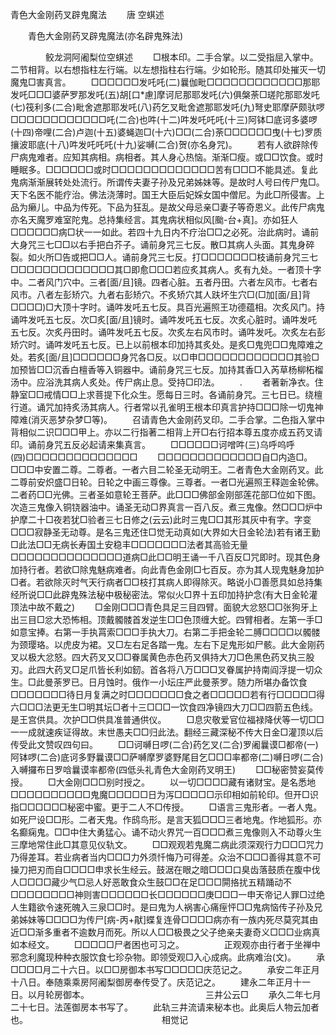   青色大金刚药叉辟鬼魔法
　　唐 空蜞述




　　青色大金刚药叉辟鬼魔法(亦名辟鬼殊法)

　　　　鲛龙洞阿阇梨位空蜞述
　　□根本印。二手合掌。以二受指屈入掌中。二节相背。以右想指柱左行端。以左想指柱右行端。少如轮形。随其印处摧灭一切魔鬼□害真言。
　　□□□□□□发吒吒(二)曩伽毗□□□□□□□□□□□□那耶发吒□□□婆萨罗那发吒(五)胡[口*慮]摩诃尼那耶发吒(六)俱槃荼□瑳陀那耶发吒(七)筏利多(二合)毗舍遮那耶发吒(八)药乞叉毗舍遮那耶发吒(九)弩史耶摩萨颇驮啰□□□□□□□□□□□□吒(二合)也吽(十二)吽发吒吒吒(十三)阿钵□底诃多婆啰(十四)帝哩(二合)卢迦(十五)婆蝇迦□(十六)□□(二合)荼□□□□□□曳(十七)罗质攘波耶底(十八)吽发吒吒吒(十九)娑嚩(二合)贺(亦名身咒)。
　　若有人欲辟除传尸病鬼难者。应知其病相。病相者。其人身心热恼。渐渐□瘦。或□□饮食。或时睡眠多。□□□□□□或时□□□□□□□□□□□□□苦有□□□不能具述。复此鬼病渐渐展转处处流行。所谓传夫妻子孙及兄弟姊妹等。是故时人号曰传尸鬼□。天下名医不能疗治。佛法浇薄时。国王大臣后妃婇女国中僧尼。为此□所侵害。上品为癞儿。中品为传死。下品为狂乱。是故父母忌亲□妻子等奇恩义。此传尸病鬼亦名天魔罗难室陀鬼。总持集经言。其鬼病状相似风[颱-台+真]。亦如狂人□□□□□□病□状一一如此。若四十九日内不疗治□□之必死。治此病时。诵前大身咒三七□□以右手把白芥子。诵前身咒三七反。散□其病人头面。其鬼身碎裂。如火所□告或把□□人。诵前身咒三七反。打□□□□□□□枝诵前身咒三七□□□□□□□□□□□□□其□即愈□□□若应炙其病人。炙有九处。一者顶十字中。二者风门穴中。三者[面/且]镜。四者心脏。五者丹田。六者左风市。七者右风市。八者左彭矫穴。九者右彭矫穴。不炙矫穴其人趺坏生穴□(□加[面/且]背□□□□)□大顶十字时。诵吽发吒五七反。具百光遍照王功德蕴相。次炙风门。持诵吽发吒五七反。次□炙[面/且]镜时。诵吽发吒五七反。次炙心脏时。诵吽发吒五七反。次炙丹田时。诵吽发吒五七反。次炙左右风市时。诵吽发吒。次炙左右彭矫穴时。诵吽发吒五七反。已上以前根本印加持其炙处。是炙□鬼兜□□鬼障难之处。若炙[面/且]□□□□□□身咒各□反。以□申□□□□□□□□□□□□其验□加预皆□□沉香白檀香等入铜器中。诵前身咒三七反。加持其香□入芮草杨柳柘榴汤中。应浴洗其病人炙处。传尸病止息。受持□印法。
　　\.
　　者著新净衣。住静室□□戒情□□上求菩提下化众生。愿每日三时。各诵前身咒。三七日已。绕檀行道。诵咒加持炙汤其病人。行者常以孔雀明王根本印真言护持□□□除一切鬼神障难(消灭恶梦杂梦□等)。
　　召请青色大金刚药叉印。二手合掌。二色指入掌中背相似二识□□□甲上。亦以二行指著二相背上开□右行招本尊五度亦成五药叉请印。诵前身咒五反必起请来集真言。
　　□□□□□□诃噌吽(三)乌呼呜呼(四)□□□□□□□□□□□□□□
　　□□□□□□□□□□□□□自□内造□。□□□中安置二尊。二尊者。一者六目二轮圣无动明王。二者青色大金刚药叉。此二尊前安炽盛□日轮。日轮之中画三尊像。三尊者。一者□光遍照王释迦金轮佛。二者药□□光佛。三者圣如意轮王菩萨。此□□□佛部金刚部莲花部□位如下图。次造三鬼像入铜铙器油中。诵圣无动□界真言一百八反。煮三鬼像。然□□□炉中护摩二十□夜若犹□验者三七日修之(云云)此时三鬼□□其形其灰中有字。字变□□□寂静圣无动尊。是名三鬼还住□觉无动真如(大界如大日金轮法)若有诸王勤□此法□□无病长寿国土安稳丰□□□□□□□法者其高验无量□□□□□□□□□□□□□□道病□此□□明王诵一千八百反□咒即时。现其色身加持行者。若欲□除鬼魅病难者。向此青色金刚□七百反。亦为其人现鬼魅身加护□者。若欲除灭时气天行病者□□枝打其病人即得除灭。略说小□善愿具如总持集经所说□□此辟鬼殊法秘中极秘密法。常似火□界十五印加持护念(有大日金轮灌顶法中故不戴之)
　　□金刚□□□青色具足三目四臂。面貌大忿怒□□张狗牙上出三目□忿大恐怖相。顶戴髑髅首发逆生□□色顶缠大蛇。四臂相者。左第一手□如意宝捧。右第一手执罥索□□□手执大刀。右第二手把金轮二膊□□□□以髑髅为颈璎珞。以虎皮为裙。又□左右足各踏一鬼。左右下足鬼形如尸骸。此大金刚药叉以极大忿怒。四大药叉又□□眷属黄色赤色药叉俱持大刀□色黑色药叉执三股刃。此四大药叉□足爪皆长利如釰。首各将八万□□□叉眷属护持南阎浮提一切众生。□此曼荼罗已。日月蚀时。俄作一小坛庄严此曼荼罗。随力所堪办备饮食□□□□□□□待日月复满之时□□□□□□□食之者□□□□□若有行□□□□□得六□□□法更无生□明其坛□者十三□□□一饮食四净镜四大刀□□四箭五色线。是王宫供具。次护□□供具准普通供仪。
　　□息灾敬爱官位福禄降伏等一切□□一一成就速疾证得故。末世愚夫□□归此法。翻经三藏深秘不传大日金□灌顶以后传受此文赞叹四句曰。
　　□□诃嚩日啰(二合)药乞叉(二合)罗阇曩谟□都帝(一)阿钵啰(二合)底诃多野曩谟□□萨嚩摩罗婆野尾目乞□□□率都帝(二)嚩日啰(二合)入嚩攞布日罗唅曩谟率都帝(四低头礼青色大金刚药叉明王)
　　□□秘密赞妄莫传授。
　　□大金刚□□□别时授之。
　　以一切□□□□藏有诸财宝。是名悉地□□□□□□□□□□鬼魔□□□□□日为泻□□□□□示印相如前轮印。但开□识指□□□□□□秘密中蜜。更于二人不□传授。
　　□语言三鬼形者。一者人鬼。如死尸设□□形。二者天鬼。作鸱鸟形。是言天狐□□□三者地鬼。作地狐形。亦名癫痫鬼。□□中住大勇猛心。诵不动火界咒一百□□□煮三鬼像则入不动尊火生三摩地常住此□其意见仪轨文。
　　□□观观若鬼魔二病此须深观行力□□□咒力乃得差耳。若业病者当内□□□力外须忏悔乃可得差。众治不□□□善得其意不可操刀把刃而自□□□□申求长生经云。鼓涺在眼之暗□□□口臭齿落鼓质在腹中伐人□□□□藏少气□忌人好恶敢食众生鼓□□在足□□□閞挌扰五精踊动不□□□□□□□□神则害□□□□□□长□□□□□□庚□□□一申天帝记人罪□过绝人生籍欲令速死魄入三泉□□时。是曰鬼为人祸害心痛痓怦□□鬼病恼传子孙及兄弟姊妹等□□□□为传尸[病-丙+猒]蝶复连骨□□□□病亦有一族内死尽莫究其由近□□渐多重者不逾数月而死。所以人□□极畏之父子绝亲夫妻奇义□□□业病真如本经文。
　　□□□□□尸者困也可习之。
　　
　　正观观亦由行者于坐禅中邪念利魔现种种衣服饮食七珍杂物。即领受观□入心成病。此病难治(文)。
　　承□□□□月二十六日。以□□房御本书写□□□□□庆范记之。
　　承安二年正月十八日。奉随乘乘房阿阇梨御房奉传受了。庆范记之。
　　建永二年正月十一日。以月轮房御本。
　　　　　　　　　　　　　三井公云□
　　承久二年七月二十七日。法莲御房本书写了。
　　此轨三井流请来秘本也。此奥后人物云加者也。
　　　　　　　　　　　　　　　相觉记

